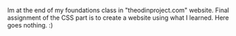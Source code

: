 Im at the end of my foundations class in "theodinproject.com" website. Final assignment of the CSS part is to create a website using what I learned. Here goes nothing. :)